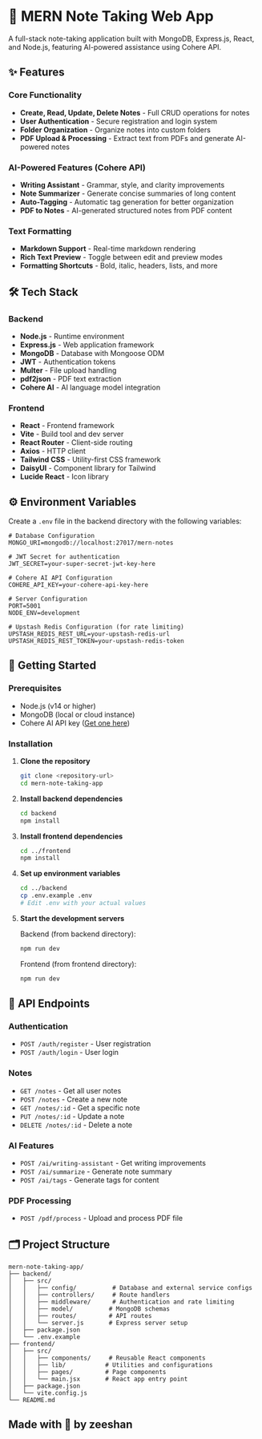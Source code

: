 # 📝 MERN Note Taking Web App

A full-stack note-taking application built with MongoDB, Express.js, React, and Node.js, featuring AI-powered assistance using Cohere API.

## ✨ Features

### Core Functionality

- **Create, Read, Update, Delete Notes** - Full CRUD operations for notes
- **User Authentication** - Secure registration and login system
- **Folder Organization** - Organize notes into custom folders
- **PDF Upload & Processing** - Extract text from PDFs and generate AI-powered notes

### AI-Powered Features (Cohere API)

- **Writing Assistant** - Grammar, style, and clarity improvements
- **Note Summarizer** - Generate concise summaries of long content
- **Auto-Tagging** - Automatic tag generation for better organization
- **PDF to Notes** - AI-generated structured notes from PDF content

### Text Formatting

- **Markdown Support** - Real-time markdown rendering
- **Rich Text Preview** - Toggle between edit and preview modes
- **Formatting Shortcuts** - Bold, italic, headers, lists, and more

## 🛠️ Tech Stack

### Backend

- **Node.js** - Runtime environment
- **Express.js** - Web application framework
- **MongoDB** - Database with Mongoose ODM
- **JWT** - Authentication tokens
- **Multer** - File upload handling
- **pdf2json** - PDF text extraction
- **Cohere AI** - AI language model integration

### Frontend

- **React** - Frontend framework
- **Vite** - Build tool and dev server
- **React Router** - Client-side routing
- **Axios** - HTTP client
- **Tailwind CSS** - Utility-first CSS framework
- **DaisyUI** - Component library for Tailwind
- **Lucide React** - Icon library

## ⚙️ Environment Variables

Create a `.env` file in the backend directory with the following variables:

```env
# Database Configuration
MONGO_URI=mongodb://localhost:27017/mern-notes

# JWT Secret for authentication
JWT_SECRET=your-super-secret-jwt-key-here

# Cohere AI API Configuration
COHERE_API_KEY=your-cohere-api-key-here

# Server Configuration
PORT=5001
NODE_ENV=development

# Upstash Redis Configuration (for rate limiting)
UPSTASH_REDIS_REST_URL=your-upstash-redis-url
UPSTASH_REDIS_REST_TOKEN=your-upstash-redis-token
```

## 🧩 Getting Started

### Prerequisites

- Node.js (v14 or higher)
- MongoDB (local or cloud instance)
- Cohere AI API key ([Get one here](https://cohere.ai/))

### Installation

1. **Clone the repository**

   ```bash
   git clone <repository-url>
   cd mern-note-taking-app
   ```

2. **Install backend dependencies**

   ```bash
   cd backend
   npm install
   ```

3. **Install frontend dependencies**

   ```bash
   cd ../frontend
   npm install
   ```

4. **Set up environment variables**

   ```bash
   cd ../backend
   cp .env.example .env
   # Edit .env with your actual values
   ```

5. **Start the development servers**

   Backend (from backend directory):

   ```bash
   npm run dev
   ```

   Frontend (from frontend directory):

   ```bash
   npm run dev
   ```

## 📡 API Endpoints

### Authentication

- `POST /auth/register` - User registration
- `POST /auth/login` - User login

### Notes

- `GET /notes` - Get all user notes
- `POST /notes` - Create a new note
- `GET /notes/:id` - Get a specific note
- `PUT /notes/:id` - Update a note
- `DELETE /notes/:id` - Delete a note

### AI Features

- `POST /ai/writing-assistant` - Get writing improvements
- `POST /ai/summarize` - Generate note summary
- `POST /ai/tags` - Generate tags for content

### PDF Processing

- `POST /pdf/process` - Upload and process PDF file

## 🗂️ Project Structure

```
mern-note-taking-app/
├── backend/
│   ├── src/
│   │   ├── config/          # Database and external service configs
│   │   ├── controllers/     # Route handlers
│   │   ├── middleware/      # Authentication and rate limiting
│   │   ├── model/          # MongoDB schemas
│   │   ├── routes/         # API routes
│   │   └── server.js       # Express server setup
│   ├── package.json
│   └── .env.example
├── frontend/
│   ├── src/
│   │   ├── components/     # Reusable React components
│   │   ├── lib/           # Utilities and configurations
│   │   ├── pages/         # Page components
│   │   └── main.jsx       # React app entry point
│   ├── package.json
│   └── vite.config.js
└── README.md
```


## Made with 🧡 by zeeshan
